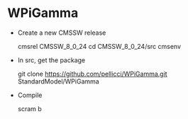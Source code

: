 # WPiGamma

- Create a new CMSSW release
   
   cmsrel CMSSW_8_0_24
   cd CMSSW_8_0_24/src
   cmsenv

- In src, get the package

   git clone https://github.com/pellicci/WPiGamma.git StandardModel/WPiGamma


- Compile
   
   scram b

